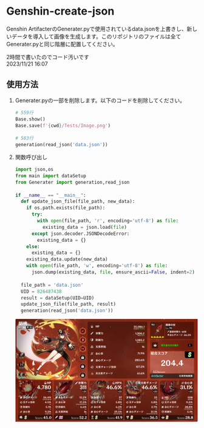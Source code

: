 # Genshin-create-json

Genshin ArtifacterのGenerater.pyで使用されているdata.jsonを上書きし、新しいデータを導入して画像を生成します。このリポジトリのファイルは全てGenerater.pyと同じ階層に配置してください。
<div>2時間で書いたのでコード汚いです<br>
2023/11/21 16:07</div>

## 使用方法

1. Generater.pyの一部を削除します。以下のコードを削除してください。

   ```python
   # 559行
   Base.show()
   Base.save(f'{cwd}/Tests/Image.png')

   # 583行
   generation(read_json('data.json'))
   ```

2. 関数呼び出し
   ```python
   import json,os
   from main import dataSetup
   from Generater import generation,read_json
   
   if __name__ == "__main__":
     def update_json_file(file_path, new_data):
       if os.path.exists(file_path):
         try:
           with open(file_path, 'r', encoding='utf-8') as file:
             existing_data = json.load(file)
         except json.decoder.JSONDecodeError:
           existing_data = {}
       else:
         existing_data = {}
       existing_data.update(new_data)
       with open(file_path, 'w', encoding='utf-8') as file:
         json.dump(existing_data, file, ensure_ascii=False, indent=2)
   
     file_path = 'data.json'
     UID = 826487438
     result = dataSetup(UID=UID)
     update_json_file(file_path, result)
     generation(read_json('data.json'))
   ```


   <img src="image.png">
